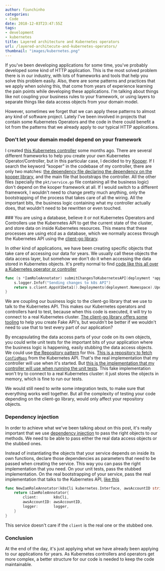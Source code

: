 ```yaml
---
author: fiunchinho
categories:
- Code
date: 2018-12-03T23:47:55Z
tags:
- development
- kubernetes
title: Layered architecture and Kubernetes operators
url: /layered-architecute-and-kubernetes-operators/
thumbnail: "images/kubernetes.png"
---
```


If you've been developing applications for some time, you've probably developed some kind of HTTP application.
This is the most solved problem there is in our industry, with lots of frameworks and tools that help you solve this problem easily.
Also, there are some patterns and practices that we apply when solving this, that come from years of experience learning the pain points while developing these applications.
I'm talking about things like not coupling your business rules to your framework, or using layers to separate things like data access objects from your domain model.

However, sometimes we forget that we can apply these patterns to almost any kind of software project.
Lately I've been involved in projects that contain some Kubernetes Operators and the code in there could benefit a lot from the patterns that we already apply to our typical HTTP applications.

### Don't let your domain model depend on your framework
I created [this Kubernetes controller](https://github.com/fiunchinho/iam-role-annotator) some months ago.
There are several different frameworks to help you create your own Kubernetes Operator/Controller, but in this particular case, I decided to try [Kooper](https://github.com/spotahome/kooper).
If I search the keyword "kooper" in the codebase of my controller, there are only two matches: [the dependency file declaring the dependency on the kooper library](https://github.com/fiunchinho/iam-role-annotator/blob/master/Gopkg.toml#L17-L19), and the main file that bootstraps the controller.
All the other files (specially the `pkt/service.go` file containing all the business logic) don't depend on the kooper framework at all.
If I would switch to a different framework, I wouldn't need to change pretty much anything, only the bootstrapping of the process that takes care of all the wiring.
All the important bits, the business logic containing what my controller actually does, that wouldn't need to be rewritten or even touched.


### You are using a database, believe it or not
Kubernetes Operators and Controllers use the Kubernetes API to get the current state of the cluster, and store data on inside Kubernetes resources.
This means that these processes are using etcd as a database, which we normally access through the Kubernetes API using the [client-go library](https://github.com/kubernetes/client-go).

In other kind of applications, we have been creating specific objects that take care of accessing our data for years.
We usually call these objects the data access layer, but somehow we don't do it when accessing the data stored in Kubernetes objects.
It's pretty normal to find [code like this all over a Kubernetes operator or controller](https://github.com/fiunchinho/iam-role-annotator/blob/5d56a9b2801064d4d1d71f5d47cf8b496a4b37de/pkg/service.go#L73-L77)

```go
func (s *IamRoleAnnotator) submitChangesToKubernetesAPI(deployment *appsv1beta1.Deployment) (*appsv1beta1.Deployment, error) {
	s.logger.Infof("Sending changes to k8s API")
	return s.client.AppsV1beta1().Deployments(deployment.Namespace).Update(deployment)
}
```

We are coupling our business logic to the client-go library that we use to talk to the Kubernetes API.
This makes our Kubernetes operators and controllers hard to test, because when this code is executed, it will try to connect to a real Kubernetes cluster.
[The client-go library offers some tooling](https://godoc.org/k8s.io/client-go/kubernetes/fake) to help you create Fake API's, but wouldn't be better if we wouldn't need to use that to test every part of our application?

By encapsulating the data access parts of your code on its own objects, you could write unit tests for the important bits of your application where the business logic is happening, easily stubbing the data access objects.
We could use [the Repository pattern](https://martinfowler.com/eaaCatalog/repository.html) for this.
[This is a repository to fetch `ConfigMaps`](https://github.com/fiunchinho/dmz-controller/blob/master/repository/configmap.go) from the Kubernetes API. That's the real implementation that my controller will use when it's started.
But [this is the implementation that my controller will use when running the unit tests](https://github.com/fiunchinho/dmz-controller/blob/master/repository/fake_configmap.go).
This fake implementation won't try to connect to a real Kubernetes cluster: it just stores the objects in memory, which is fine to run our tests.

We would still need to write some integration tests, to make sure that everything works well together. But all the complexity of testing your code depending on the client-go library, would only affect your repository objects.

### Dependency injection
In order to achieve what we've been talking about on this post, it's really important that we use [dependency injection](https://martinfowler.com/articles/injection.html) to pass the right objects to our methods.
We need to be able to pass either the real data access objects or the stubbed ones.

Instead of instantiating the objects that your service depends on inside its own functions, declare those dependencies as parameters that need to be passed when creating the service.
This way you can pass the right implementation that you need. On your unit tests, pass the stubbed implementation. On the real bootstrapping of your service, pass the real implementation that talks to the Kubernetes API, [like this](https://github.com/fiunchinho/iam-role-annotator/blob/5d56a9b2801064d4d1d71f5d47cf8b496a4b37de/pkg/service.go#L27-L34)

```go
func NewIamRoleAnnotator(k8sCli kubernetes.Interface, awsAccountID string, logger Logger) *IamRoleAnnotator {
	return &IamRoleAnnotator{
		client:       k8sCli,
		awsAccountID: awsAccountID,
		logger:       logger,
	}
}
```

This service doesn't care if the `client` is the real one or the stubbed one.

### Conclusion
At the end of the day, it's just applying what we have already been applying to our applications for years. As Kubernetes controllers and operators get more complex, a better structure for our code is needed to keep the code maintainable.